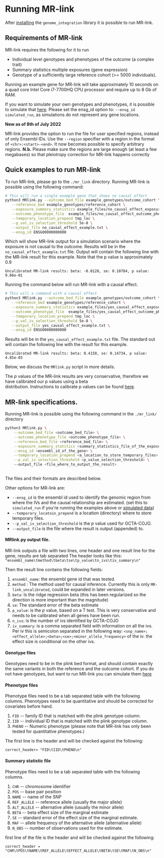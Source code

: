 # Running MR-link

After [installing](Introduction.md) the `genome_integration` library it is possible to run MR-link.


## Requirements of MR-link

MR-link requires the following for it to run
- Individual level genotypes and phenotypes of the outcome (a complex trait) 
- Summary statistics multiple exposures (gene expression)
- Genotype of a sufficiently large reference cohort (>= 5000 individuals).

Running an example gene for MR-link will take approximately 10 seconds on a quad core Intel Core i7-7700HQ CPU processor 
and require up to 8 Gb of RAM.

If you want to simulate your own genotypes and phenotypes, it is possible to simulate that 
[here](simulation_for_mr_link.md). Please set the ensg_id option to: `--ensg_id simulated_run`, as simulations
do not represent any gene locations.

**New as of 8th of July 2022**

MR-link provides the option to run the file for user specified regions, instead of only Ensembl IDs.
Use the `--region` specifier with a region in the format of `<chr>:<start>-<end>`. 
It now becomes possible to specify arbitrary regions.
**N.b.** Please make sure the regions are large enough (at least a few megabases) so that pleiotropy correction for 
MR-link happens correctly


## Quick examples to run MR-link

To run MR-link, please go to the `./mr_link` directory.
Running MR-link is possible using the following command:
```bash
# This will run a single example gene that shows no causal effect
python3 MRlink.py --outcome_bed_file example_genotypes/outcome_cohort \
   --reference_bed example_genotypes/reference_cohort \
   --exposure_summary_statistics example_files/no_causal_effect_exposure_sumstats.txt \
   --outcome_phenotype_file  example_files/no_causal_effect_outcome_pheno.txt   \
   --temporary_location_prepend tmp_loc \
   --p_val_iv_selection_threshold 5e-8 \
   --output_file no_causal_effect_example.txt \
   --ensg_id ENSG00000000000
```

Which will show MR-link output for a simulation scenario where the exposure is not causal to the outcome. 
Results will be in the `no_causal_effect_example.txt` file. 
Output will contain the following  line with the MR-link result for this example. 
Note that the p value is approximately 0.9 
```
Uncalibrated MR-link results: beta: -0.0128, se: 0.10784, p value: 9.06e-01
```

Running the command below will run MR-link with a causal effect.

```bash
# This will a command with a causal effect
python3 MRlink.py --outcome_bed_file example_genotypes/outcome_cohort \
   --reference_bed example_genotypes/reference_cohort \
   --exposure_summary_statistics example_files/yes_causal_effect_exposure_sumstats.txt \
   --outcome_phenotype_file  example_files/yes_causal_effect_outcome_pheno.txt   \
   --temporary_location_prepend tmp_loc \
   --p_val_iv_selection_threshold 5e-8 \
   --output_file yes_causal_effect_example.txt \
   --ensg_id ENSG00000000000
```
Results will be in the `yes_causal_effect_example.txt` file.
The standard out will contain the  following line with the result for this example. 
```
Uncalibrated MR-link results: beta: 0.4150, se: 0.14734, p value: 4.85e-03
```

Below, we discuss the `MRlink.py` script in more details.

The _p_ values of the MR-link results are very conservative, therefore we have calibrated our p values using a beta  
distribution. Instructions to calibrate p values can be found [here](calibrating_mr_link_p_values.md).

## MR-link specifications.

Running MR-link is possible using the following command in the `./mr_link/` directory
```bash
python3 MRlink.py \
    --outcome_bed_file <outcome_bed_file> \
    --outcome_phenotype_file <outcome_phenotype_file> \
    --reference_bed_file <reference_bed_file> \
    --exposure_summary_statitics <summary_statistics_file_of_the_exposure>\
    --ensg_id <ensembl_id_of_the_gene> \
    --temporary_location_prepend <a_location_to_store_temporary_files> \
    --p_val_iv_selection_threshold <p_value_selection_threshold> \ 
    --output_file <file_where_to_output_the_result>
    
```

The files and their formats are described below. 

Other options for MR-link are:
- `--ensg_id` is the ensembl id used to identify the genomic region from where the 
IVs and the causal relationship are estimated. (set this to `simulated_run` if you're running the examples above or 
[simulated data](simulation_for_mr_link.md))
- `--temporary_locatoin_prepend` is a location (directory) where to store temporary files.
- `--p_val_iv_selection_threshold` is the _p_ value used for GCTA-COJO.
- `--output_file` is the file where the result is output (appended) to.

#### MRlink.py output file.

MR-link outputs a file with two lines, one header and one result line for the gene, results are tab separated
The header looks like this: `"ensembl_name\tmethod\tbeta\tse\tp_value\tn_ivs\tiv_summary\n"`

Then the result line contains the following fields:

1. `ensembl_name`: the ensembl gene id that was tested.
2. `method` : The method used for causal inference. Currently this is only `MR-link_uncalibrated`, could be expanded in later versions.
3. `beta`: Is the ridge regression beta (this has been regularized so the direction is more important than the magnitude)
4. `se`: The standard error of the beta estimate
5. `p_value`: is the _p_ value, based on a T test. This is very conservative and needs to be calibrated when all genes have been run.
6. `n_ivs`:  is the number of ivs identified by GCTA-COJO
7. `iv_summary`: is a comma separated field with information on all the ivs. Per iv this is semicolon separated in the following way: `<snp_name>;<effect_allele>;<beta>;<se>;<minor_allele_frequency>` of the iv. the effect size is conditional on the other ivs.   

#### Genotype files

Genotypes need to be in the plink bed format, and should contain exactly the same variants in both the reference and the outcome cohort. 
If you do not have genotypes, but want to run MR-link you can simulate them [here](simulation_for_mr_link.md)   

#### Phenotype files
Phenotype files need to be a tab separated table with the following columns.
Phenotypes need to be quantitative and should be corrected for covariates before hand.
 
1. `FID` -- family ID that is matched with the plink genotype column.
2. `IID` -- individual ID that is matched with the plink genotype column.
3. `PHENO` -- Numeric phenotype (please note that MR-link has only been tested for quantitative phenotypes.)

The first line is the header and will be checked against the following:
```
correct_header= "FID\tIID\tPHENO\n"
```

#### Summary statistic file
Phenotype files need to be a tab separated table with the following columns.
 
1. `CHR` -- chromosome identifier
2. `POS` -- base pair position
3. `NAME` -- name of the SNP
4. `REF_ALLELE` -- reference allele (usually the major allele)
5. `ALT_ALLELE` -- alternative allele (usually the minor allele)
6. `BETA` -- beta effect size of the marginal estimate
7. `SE` -- standard error of the effect size of the marginal estimate.
10. `MAF` -- allele frequency of the alternative allele (alternative allele)
11. `N_OBS` -- number of observations used for the estimate.

first line of the file is the header and will be checked against the following:
```
correct_header = "CHR\tPOS\tNAME\tREF_ALLELE\tEFFECT_ALLELE\tBETA\tSE\tMAF\tN_OBS\n"
```

